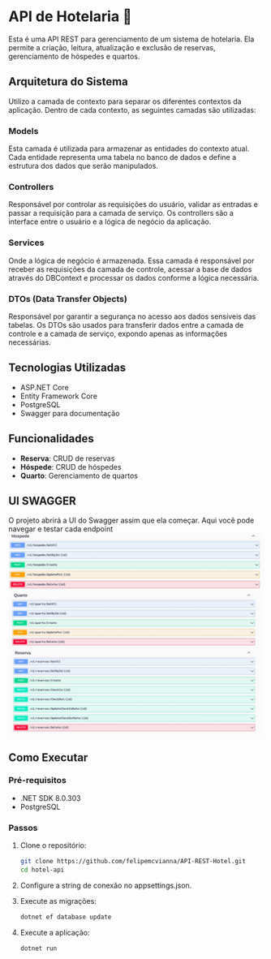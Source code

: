 # API de Hotelaria 🏨

Esta é uma API REST para gerenciamento de um sistema de hotelaria. Ela permite a criação, leitura, atualização e exclusão de reservas, gerenciamento de hóspedes e quartos.

## Arquitetura do Sistema
Utilizo a camada de contexto para separar os diferentes contextos da aplicação. Dentro de cada contexto, as seguintes camadas são utilizadas:
### Models
Esta camada é utilizada para armazenar as entidades do contexto atual. Cada entidade representa uma tabela no banco de dados e define a estrutura dos dados que serão manipulados.
### Controllers
Responsável por controlar as requisições do usuário, validar as entradas e passar a requisição para a camada de serviço. Os controllers são a interface entre o usuário e a lógica de negócio da aplicação.
### Services 
Onde a lógica de negócio é armazenada. Essa camada é responsável por receber as requisições da camada de controle, acessar a base de dados através do DBContext e processar os dados conforme a lógica necessária.
### DTOs (Data Transfer Objects)
Responsável por garantir a segurança no acesso aos dados sensíveis das tabelas. Os DTOs são usados para transferir dados entre a camada de controle e a camada de serviço, expondo apenas as informações necessárias.

## Tecnologias Utilizadas

- ASP.NET Core
- Entity Framework Core
- PostgreSQL
- Swagger para documentação

## Funcionalidades

- **Reserva**: CRUD de reservas
- **Hóspede**: CRUD de hóspedes
- **Quarto**: Gerenciamento de quartos

## UI SWAGGER
O projeto abrirá a UI do Swagger assim que ela começar. Aqui você pode navegar e testar cada endpoint
![Hospede](https://github.com/felipemcvianna/API-REST-Hotel/blob/main/Hospede.jpeg)
![Quarto](https://github.com/felipemcvianna/API-REST-Hotel/blob/main/Quarto.jpeg)
![Reserva](https://github.com/felipemcvianna/API-REST-Hotel/blob/main/Reserva.jpeg)


## Como Executar

### Pré-requisitos

- .NET SDK 8.0.303
- PostgreSQL

### Passos

1. Clone o repositório:
   ```sh
   git clone https://github.com/felipemcvianna/API-REST-Hotel.git
   cd hotel-api
2. Configure a string de conexão no appsettings.json.

3. Execute as migrações:
   ```sh
   dotnet ef database update

4. Execute a aplicação:
   ```sh
   dotnet run
